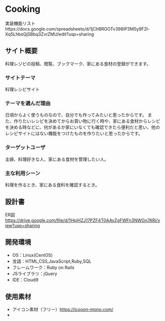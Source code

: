 # Cooking
実装機能リストhttps://docs.google.com/spreadsheets/d/1jChBRGOTv398IP3M5y9F2l-Xq5LhbsQjSBbq3ZvrZMU/edit?usp=sharing
## サイト概要
料理レジピの投稿、閲覧、ブックマーク、家にある食材の登録ができます。

### サイトテーマ
料理レシピサイト

### テーマを選んだ理由
日頃からよく使うものなので、自分でも作ってみたいと思ったからです。
また、作りたいレシピを決めてからお買い物に行く時や、家にある食材からレシピを決める時などに、何があるか家にいなくても確認できたら便利だと思い、他のレシピサイトにはない機能をつけたものを作りたいと思ったからです。

### ターゲットユーザ
主婦、料理好きな人、家にある食材を管理したい人。

### 主な利用シーン
料理を作るとき、家にある食料を確認するとき。

## 設計書
ER図 https://drive.google.com/file/d/1HpiHZJ17PZF4T0AAvZgFWFn3NWGn7ARj/view?usp=sharing

## 開発環境
- OS：Linux(CentOS)
- 言語：HTML,CSS,JavaScript,Ruby,SQL
- フレームワーク：Ruby on Rails
- JSライブラリ：jQuery
- IDE：Cloud9

## 使用素材
- アイコン素材（フリー）https://icooon-mono.com/
- 
